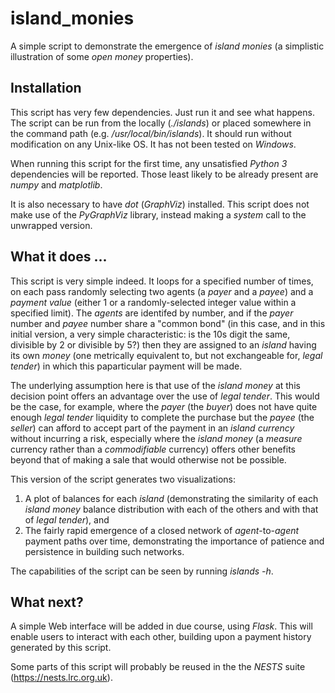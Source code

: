 # island_monies

A simple script to demonstrate the emergence of _island monies_ (a simplistic illustration of some _open money_ properties).

## Installation

This script has very few dependencies. Just run it and see what happens. The script can be run from the locally (_./islands_) or placed somewhere in the command path (e.g. _/usr/local/bin/islands_). It should run without modification on any Unix-like OS. It has not been tested on _Windows_.

When running this script for the first time, any unsatisfied _Python 3_ dependencies will be reported. Those least likely to be already present are _numpy_ and _matplotlib_.

It is also necessary to have _dot_ (_GraphViz_) installed. This script does not make use of the _PyGraphViz_ library, instead making a _system_ call to the unwrapped version.

## What it does ...

This script is very simple indeed. It loops for a specified number of times, on each pass randomly selecting two agents (a _payer_ and a _payee_) and a _payment value_ (either 1 or a randomly-selected integer value within a specified limit). The _agents_ are identifed by number, and if the _payer_ number and _payee_ number share a "common bond" (in this case, and in this initial version, a very simple characteristic: is the 10s digit the same, divisible by 2 or divisible by 5?) then they are assigned to an _island_ having its own _money_ (one metrically equivalent to, but not exchangeable for, _legal tender_) in which this paparticular payment will be made.

The underlying assumption here is that use of the _island money_ at this decision point offers an advantage over the use of _legal tender_. This would be the case, for example, where the _payer_ (the _buyer_) does not have quite enough _legal tender_ liquidity to complete the purchase but the _payee_ (the _seller_) can afford to accept part of the payment in an _island currency_ without incurring a risk, especially where the _island money_ (a _measure_ currency rather than a _commodifiable_ currency) offers other benefits beyond that of making a sale that would otherwise not be possible.

This version of the script generates two visualizations:
1. A plot of balances for each _island_ (demonstrating the similarity of each _island money_ balance distribution with each of the others and with that of _legal tender_), and
2. The fairly rapid emergence of a closed network of _agent_-to-_agent_ payment paths over time, demonstrating the importance of patience and persistence in building such networks.

The capabilities of the script can be seen by running _islands -h_.

## What next?

A simple Web interface will be added in due course, using _Flask_. This will enable users to interact with each other, building upon a payment history generated by this script.

Some parts of this script will probably be reused in the the _NESTS_ suite (https://nests.lrc.org.uk).
